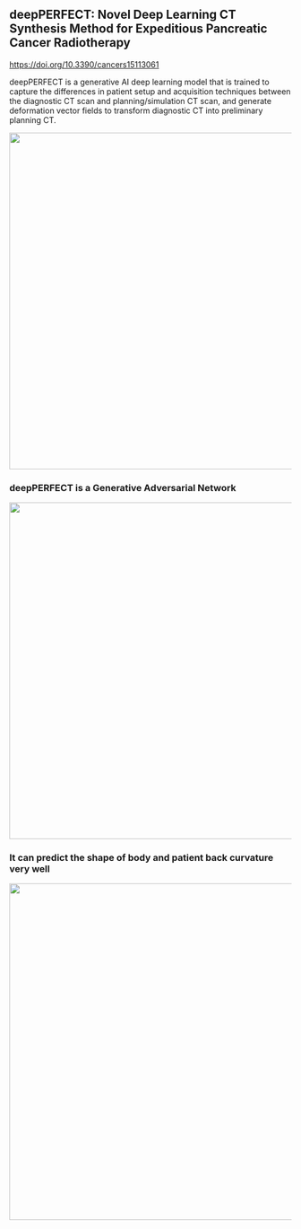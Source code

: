 ## deepPERFECT: Novel Deep Learning CT Synthesis Method for Expeditious Pancreatic Cancer Radiotherapy
https://doi.org/10.3390/cancers15113061

deepPERFECT is a generative AI deep learning model that is trained to capture the differences in patient setup and acquisition techniques between the diagnostic CT scan and planning/simulation CT scan, and generate deformation vector fields to transform diagnostic CT into preliminary planning CT. 

<p align="center">
<img width="600"  src=https://www.mdpi.com/cancers/cancers-15-03061/article_deploy/html/images/cancers-15-03061-g002.png>
</p>



### deepPERFECT is a Generative Adversarial Network

<p align="center">
<img width="600"  src=https://github.com/hh1368hh/deepPERFECT/assets/12381813/55a9b5f6-638a-4457-8a71-50015d924904>
</p>

### It can predict the shape of body and patient back curvature very well

<p align="center">
<img width="600"  src=https://github.com/hh1368hh/deepPERFECT/assets/12381813/ed96ea6e-c70d-46ce-89f1-92d9480a546a>
</p>
